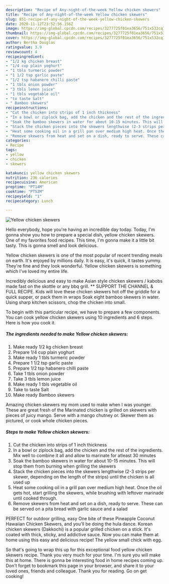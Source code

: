 ```yaml
---
description: "Recipe of Any-night-of-the-week Yellow chicken skewers"
title: "Recipe of Any-night-of-the-week Yellow chicken skewers"
slug: 851-recipe-of-any-night-of-the-week-yellow-chicken-skewers
date: 2020-11-12T23:52:56.156Z
image: https://img-global.cpcdn.com/recipes/3277725f01ea3656/751x532cq70/yellow-chicken-skewers-recipe-main-photo.jpg
thumbnail: https://img-global.cpcdn.com/recipes/3277725f01ea3656/751x532cq70/yellow-chicken-skewers-recipe-main-photo.jpg
cover: https://img-global.cpcdn.com/recipes/3277725f01ea3656/751x532cq70/yellow-chicken-skewers-recipe-main-photo.jpg
author: Bertha Douglas
ratingvalue: 3.9
reviewcount: 4
recipeingredient:
- "1/2 kg chicken breast"
- "1/4 cup plain yoghurt"
- "1 tbls turmeric powder"
- "1 1/2 tsp garlic paste"
- "1/2 tsp habanero chilli paste"
- "1 tbls onion powder"
- "3 tbls lemon juice"
- "1 tbls vegetable oil"
- "to taste Salt"
- " Bamboo skewers"
recipeinstructions:
- "Cut the chicken into strips of 1 inch thickness"
- "In a bowl or ziplock bag, add the chicken and the rest of the ingredients. Mix well to combine it all and allow to marinate for atleast 30 minutes"
- "Soak the bamboo skewers in water for about 10-15 minutes. This will stop them from burning when grilling the skewers"
- "Stack the chicken pieces into the skewers lengthwise (2-3 strips per skewer, depending on the length of the strips) until the chicken is all used up"
- "Heat some cooking oil in a grill pan over medium high heat. Once the oil gets hot, start grilling the skewers, while brushing with leftover marinade until cooked through."
- "Remove skewers from heat and set on a dish, ready to serve. These can be served on a pita bread with garlic sauce and a salad"
categories:
- Recipe
tags:
- yellow
- chicken
- skewers

katakunci: yellow chicken skewers 
nutrition: 236 calories
recipecuisine: American
preptime: "PT14M"
cooktime: "PT52M"
recipeyield: "1"
recipecategory: Lunch

---
```



![Yellow chicken skewers](https://img-global.cpcdn.com/recipes/3277725f01ea3656/751x532cq70/yellow-chicken-skewers-recipe-main-photo.jpg)

Hello everybody, hope you're having an incredible day today. Today, I'm gonna show you how to prepare a special dish, yellow chicken skewers. One of my favorites food recipes. This time, I'm gonna make it a little bit tasty. This is gonna smell and look delicious.

Yellow chicken skewers is one of the most popular of recent trending meals on earth. It's enjoyed by millions daily. It is easy, it's quick, it tastes yummy. They're fine and they look wonderful. Yellow chicken skewers is something which I've loved my entire life.

Incredibly delicious and easy to make Asian style chicken skewers / kabobs made fast on the skottle or any bbq grill. ** SUPPORT THE CHANNEL &amp; FULL RECIPE. Kids will love these chicken skewers hot off the griddle for a quick supper, or pack them in wraps Soak eight bamboo skewers in water. Using sharp kitchen scissors, chop the chicken into small.


To begin with this particular recipe, we have to prepare a few components. You can cook yellow chicken skewers using 10 ingredients and 6 steps. Here is how you cook it.

<!--inarticleads1-->

##### The ingredients needed to make Yellow chicken skewers:

1. Make ready 1/2 kg chicken breast
1. Prepare 1/4 cup plain yoghurt
1. Make ready 1 tbls turmeric powder
1. Prepare 1 1/2 tsp garlic paste
1. Prepare 1/2 tsp habanero chilli paste
1. Take 1 tbls onion powder
1. Take 3 tbls lemon juice
1. Make ready 1 tbls vegetable oil
1. Take to taste Salt
1. Make ready  Bamboo skewers


Amazing chicken skewers my mom used to make when I was younger. These are great fresh of the Marinated chicken is grilled on skewers with pieces of juicy mango. Serve with a mango chutney or. Skewer them as pictured, or cook whole chicken pieces. 

<!--inarticleads2-->

##### Steps to make Yellow chicken skewers:

1. Cut the chicken into strips of 1 inch thickness
1. In a bowl or ziplock bag, add the chicken and the rest of the ingredients. Mix well to combine it all and allow to marinate for atleast 30 minutes
1. Soak the bamboo skewers in water for about 10-15 minutes. This will stop them from burning when grilling the skewers
1. Stack the chicken pieces into the skewers lengthwise (2-3 strips per skewer, depending on the length of the strips) until the chicken is all used up
1. Heat some cooking oil in a grill pan over medium high heat. Once the oil gets hot, start grilling the skewers, while brushing with leftover marinade until cooked through.
1. Remove skewers from heat and set on a dish, ready to serve. These can be served on a pita bread with garlic sauce and a salad


PERFECT for outdoor grilling, easy One bite of these Pineapple Coconut Hawaiian Chicken Skewers, and you&#39;ll be doing the hula dance. Korean chicken skewers (Dakkochi) is a popular grilled chicken on a stick. It&#39;s coated with thick, sticky, and addictive sauce. Now you can make them at home using this easy and delicious recipe! The yellow small chick with egg. 

So that's going to wrap this up for this exceptional food yellow chicken skewers recipe. Thank you very much for your time. I'm sure you will make this at home. There is gonna be interesting food in home recipes coming up. Don't forget to bookmark this page in your browser, and share it to your loved ones, friends and colleague. Thank you for reading. Go on get cooking!

